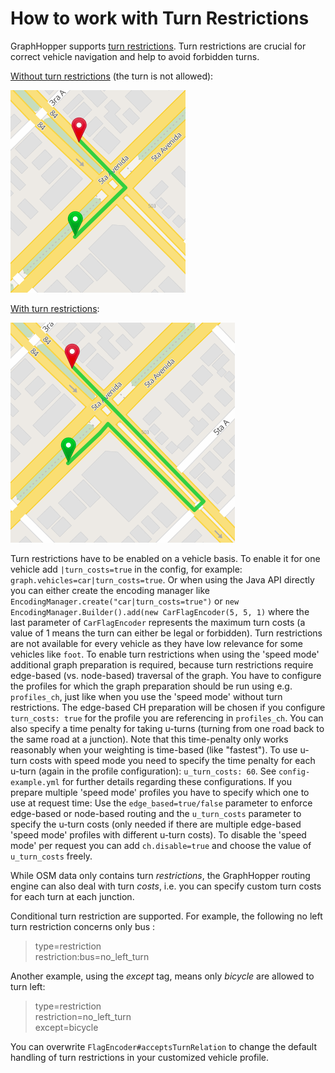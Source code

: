 # How to work with Turn Restrictions

GraphHopper supports [turn restrictions](http://wiki.openstreetmap.org/wiki/Relation:restriction).
Turn restrictions are crucial for correct vehicle navigation and help to avoid forbidden turns.

[Without turn restrictions](https://graphhopper.com/maps/?point=23.1047%2C-82.44319&point=23.10544%2C-82.44316) (the turn is not allowed):

![turn without turn restrictions](./images/turn-restrictions-wrong.png)

[With turn restrictions](https://graphhopper.com/maps/?point=23.1047%2C-82.44319&point=23.10544%2C-82.44316&ch.disable=true):

![turn with turn restrictions](./images/turn-restrictions-correct.png)

Turn restrictions have to be enabled on a vehicle basis. To enable it for one vehicle add
`|turn_costs=true` in the config, for example: `graph.vehicles=car|turn_costs=true`.
Or when using the Java API directly you can either create the encoding manager like `EncodingManager.create("car|turn_costs=true")` or
`new EncodingManager.Builder().add(new CarFlagEncoder(5, 5, 1)` where the last parameter of `CarFlagEncoder` represents
the maximum turn costs (a value of 1 means the turn can either be legal or forbidden).
Turn restrictions are not available for every vehicle as they have low relevance
for some vehicles like `foot`. 
To enable turn restrictions when using the 'speed mode' additional graph preparation is required, because turn restrictions
require edge-based (vs. node-based) traversal of the graph. You have to configure the profiles for which the graph
preparation should be run using e.g. `profiles_ch`, just like when you use the 'speed mode' without turn restrictions.
The edge-based CH preparation will be chosen if you configure `turn_costs: true` for the profile you are referencing
in `profiles_ch`.
You can also specify a time penalty for taking u-turns (turning from one road back to the same road at a junction).
Note that this time-penalty only works reasonably when your weighting is time-based (like "fastest"). To use u-turn 
costs with speed mode you need to specify the time penalty for each u-turn (again in the profile configuration):
 `u_turn_costs: 60`. See `config-example.yml` for further details regarding these configurations. 
If you prepare multiple 'speed mode' profiles you have to specify which 
one to use at request time: Use the `edge_based=true/false` parameter to enforce edge-based or node-based routing and 
the `u_turn_costs` parameter to specify the u-turn costs (only needed if there are multiple edge-based 'speed mode'
profiles with different u-turn costs). To disable the 'speed mode' per request you can add `ch.disable=true` and choose
the value of `u_turn_costs` freely.

While OSM data only contains turn *restrictions*, the GraphHopper routing engine can also deal with turn *costs*, i.e.
you can specify custom turn costs for each turn at each junction.

Conditional turn restriction are supported. For example, the following no left turn restriction concerns only bus :

> type=restriction  
> restriction:bus=no_left_turn

Another example, using the *except* tag, means only *bicycle* are allowed to turn left:

> type=restriction  
> restriction=no_left_turn  
> except=bicycle

You can overwrite `FlagEncoder#acceptsTurnRelation` to change the default handling of turn restrictions in your customized vehicle profile.